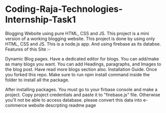 # Coding-Raja-Technologies-Internship-Task1
Blogging Website using pure HTML, CSS and JS.
This project is a mini version of a working blogging website. This project is done by using only HTML, CSS and JS. This is a node.js app. And using firebase as its databse. Features of this Site :-

Dynamic Blog pages.
Have a dedicated editor for blogs.
You can add/make as many blogs you want.
You can add Headings, paragraphs, and Images to the blog post.
Have read more blogs section also.
Installation Guide.
Once you forked this repo. Make sure to run npm install command inside the folder to install all the package.

After installing packages. You must go to your firbase console and make a project. Copy project credentials and paste it to "firebase.js" file. Otherwise you'll not be able to access database. please convert this data into e-commerce website descrpting readme page
